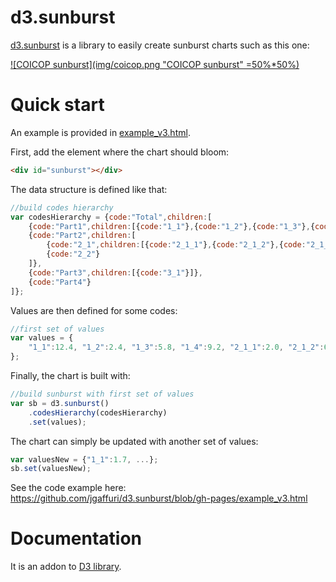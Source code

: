 # d3.sunburst

[d3.sunburst](http://jgaffuri.github.io/d3.sunburst/) is a library to easily create sunburst charts such as this one:

[![COICOP sunburst](img/coicop.png "COICOP sunburst" =50%*50%)](http://jgaffuri.github.io/EurostatVisu/coicop_sunburst.html)

# Quick start

An example is provided in [example_v3.html](http://jgaffuri.github.io/d3.sunburst/example_v3.html).

First, add the element where the chart should bloom:

```html
<div id="sunburst"></div>
```

The data structure is defined like that:

```javascript
//build codes hierarchy
var codesHierarchy = {code:"Total",children:[
    {code:"Part1",children:[{code:"1_1"},{code:"1_2"},{code:"1_3"},{code:"1_4"}]},
    {code:"Part2",children:[
        {code:"2_1",children:[{code:"2_1_1"},{code:"2_1_2"},{code:"2_1_3"},]},
        {code:"2_2"}
    ]},
    {code:"Part3",children:[{code:"3_1"}]},
    {code:"Part4"}
]};
```

Values are then defined for some codes:

```javascript
//first set of values
var values = {
    "1_1":12.4, "1_2":2.4, "1_3":5.8, "1_4":9.2, "2_1_1":2.0, "2_1_2":6.0, "2_1_3":10, "2_2":5.4, "3_1":15.8, "Part4":32.3
};
```

Finally, the chart is built with:

```javascript
//build sunburst with first set of values
var sb = d3.sunburst()
    .codesHierarchy(codesHierarchy)
    .set(values);
```

The chart can simply be updated with another set of values:

```javascript
var valuesNew = {"1_1":1.7, ...};
sb.set(valuesNew);
```

See the code example here: https://github.com/jgaffuri/d3.sunburst/blob/gh-pages/example_v3.html

# Documentation

It is an addon to [D3 library](https://d3js.org/).

